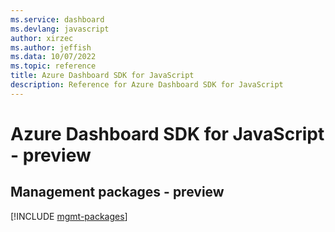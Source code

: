 ```yaml
---
ms.service: dashboard
ms.devlang: javascript
author: xirzec
ms.author: jeffish
ms.data: 10/07/2022
ms.topic: reference
title: Azure Dashboard SDK for JavaScript
description: Reference for Azure Dashboard SDK for JavaScript
---
```

# Azure Dashboard SDK for JavaScript - preview

## Management packages - preview
[!INCLUDE [mgmt-packages](dashboard-mgmt-index.md)]
